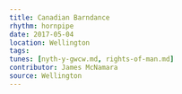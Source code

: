 ```yaml
---
title: Canadian Barndance
rhythm: hornpipe
date: 2017-05-04
location: Wellington
tags: 
tunes: [nyth-y-gwcw.md, rights-of-man.md]
contributor: James McNamara
source: Wellington
---
```

